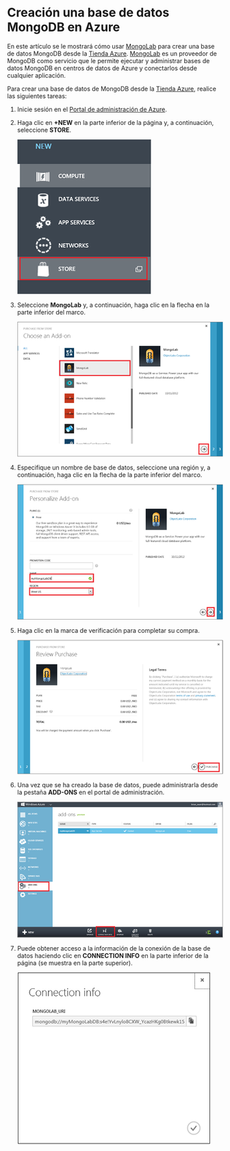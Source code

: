 # Creación una base de datos MongoDB en Azure

En este artículo se le mostrará cómo usar [MongoLab][MongoLab] para crear una base de datos MongoDB desde la [Tienda Azure][Tienda Azure]. [MongoLab][MongoLab] es un proveedor de MongoDB como servicio que le permite ejecutar y administrar bases de datos MongoDB en centros de datos de Azure y conectarlos desde cualquier aplicación.

Para crear una base de datos de MongoDB desde la [Tienda Azure][Tienda Azure], realice las siguientes tareas:

1.  Inicie sesión en el [Portal de administración de Azure][Portal de administración de Azure].
2.  Haga clic en **+NEW** en la parte inferior de la página y, a continuación, seleccione **STORE**.

    ![Seleccionar complemento de la tienda](./media/create-mongolab-mongodb/select-store.png)

3.  Seleccione **MongoLab** y, a continuación, haga clic en la flecha en la parte inferior del marco.

	![Selección de MongoLab](./media/create-mongolab-mongodb/select-mongo-db.png)

4.  Especifique un nombre de base de datos, seleccione una región y, a continuación, haga clic en la flecha de la parte inferior del marco.

	![Compra de la base de datos MongoLab de la tienda](./media/create-mongolab-mongodb/purchase-mongodb.png)

5.  Haga clic en la marca de verificación para completar su compra.

	![Revisar y finalizar la compra](./media/create-mongolab-mongodb/complete-mongolab-purchase.png)

6.  Una vez que se ha creado la base de datos, puede administrarla desde la pestaña **ADD-ONS** en el portal de administración.

	![Administración de la base de datos MongoLab en el portal de Azure](./media/create-mongolab-mongodb/manage-mongolab-add-on.png)

7.  Puede obtener acceso a la información de la conexión de la base de datos haciendo clic en **CONNECTION INFO** en la parte inferior de la página (se muestra en la parte superior).

	![Información de la conexión de MongoLab](./media/create-mongolab-mongodb/mongolab-conn-info.png) 

  [MongoLab]: https://mongolab.com/home
  [Tienda Azure]: /es-es/store/overview/
  [Portal de administración de Azure]: http://windows.azure.com/
